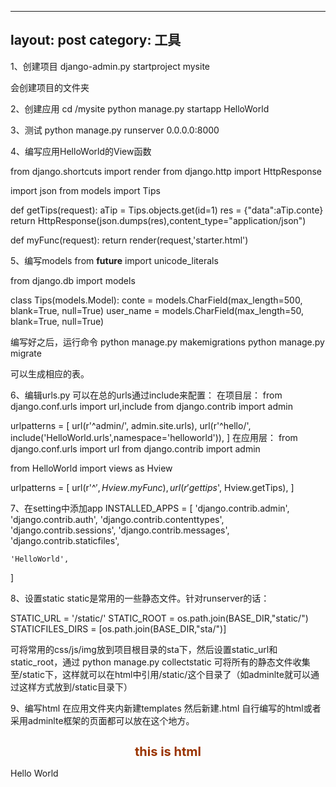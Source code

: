 ﻿---
 layout: post
 category: 工具
 ---
 
1、创建项目
django-admin.py startproject mysite

会创建项目的文件夹

2、创建应用
cd /mysite
python manage.py startapp HelloWorld

3、测试
python manage.py runserver 0.0.0.0:8000

4、编写应用HelloWorld的View函数

from django.shortcuts import render
from django.http import HttpResponse

import json
from models import Tips

def getTips(request):
	aTip = Tips.objects.get(id=1)
	res = {"data":aTip.conte}
	return HttpResponse(json.dumps(res),content_type="application/json")

def myFunc(request):
    return render(request,'starter.html')
    
5、编写models
from __future__ import unicode_literals

from django.db import models

class Tips(models.Model):
	conte = models.CharField(max_length=500, blank=True, null=True)
	user_name = models.CharField(max_length=50, blank=True, null=True)

编写好之后，运行命令
python manage.py makemigrations
python manage.py migrate

可以生成相应的表。

6、编辑urls.py
可以在总的urls通过include来配置：
在项目层：
from django.conf.urls import url,include
from django.contrib import admin

urlpatterns = [
    url(r'^admin/', admin.site.urls),
    url(r'^hello/', include('HelloWorld.urls',namespace='helloworld')),
]
在应用层：
from django.conf.urls import url
from django.contrib import admin

from HelloWorld import views as Hview

urlpatterns = [
    url(r'^$', Hview.myFunc),
    url(r'gettips$', Hview.getTips),
]

7、在setting中添加app
INSTALLED_APPS = [
    'django.contrib.admin',
    'django.contrib.auth',
    'django.contrib.contenttypes',
    'django.contrib.sessions',
    'django.contrib.messages',
    'django.contrib.staticfiles',

    'HelloWorld',
]

8、设置static
static是常用的一些静态文件。针对runserver的话：

STATIC_URL = '/static/'
STATIC_ROOT = os.path.join(BASE_DIR,"static/")
STATICFILES_DIRS = [os.path.join(BASE_DIR,"sta/")]

可将常用的css/js/img放到项目根目录的sta下，然后设置static_url和static_root，通过
python manage.py collectstatic
可将所有的静态文件收集至/static下，这样就可以在html中引用/static/这个目录了（如adminlte就可以通过这样方式放到/static目录下）

9、编写html
在应用文件夹内新建templates
然后新建.html
自行编写的html或者采用adminlte框架的页面都可以放在这个地方。

<!DOCTYPE HTML>
<html>
<head>
<meta http-equiv="Content-Type" content="text/html; charset=utf-8">
<title>HelloWorld</title>
<style type="text/css">
h1{
    font-size:20px;
    color:#930;
    text-align:center;
}
</style>
</head>
<body>
<h1>this is html</h1>
<p>Hello World</p>
</body>
</html>
